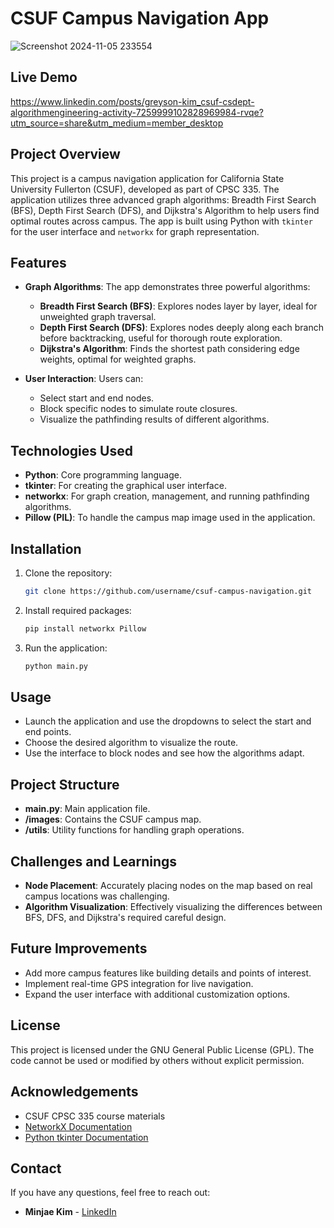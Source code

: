 # CSUF Campus Navigation App

![Screenshot 2024-11-05 233554](https://github.com/user-attachments/assets/c931466b-17db-4198-9da1-4d686cc5bbee)

## Live Demo
https://www.linkedin.com/posts/greyson-kim_csuf-csdept-algorithmengineering-activity-7259999102828969984-rvqe?utm_source=share&utm_medium=member_desktop

## Project Overview
This project is a campus navigation application for California State University Fullerton (CSUF), developed as part of CPSC 335. The application utilizes three advanced graph algorithms: Breadth First Search (BFS), Depth First Search (DFS), and Dijkstra's Algorithm to help users find optimal routes across campus. The app is built using Python with `tkinter` for the user interface and `networkx` for graph representation.

## Features
- **Graph Algorithms**: The app demonstrates three powerful algorithms:
  - **Breadth First Search (BFS)**: Explores nodes layer by layer, ideal for unweighted graph traversal.
  - **Depth First Search (DFS)**: Explores nodes deeply along each branch before backtracking, useful for thorough route exploration.
  - **Dijkstra's Algorithm**: Finds the shortest path considering edge weights, optimal for weighted graphs.

- **User Interaction**: Users can:
  - Select start and end nodes.
  - Block specific nodes to simulate route closures.
  - Visualize the pathfinding results of different algorithms.

## Technologies Used
- **Python**: Core programming language.
- **tkinter**: For creating the graphical user interface.
- **networkx**: For graph creation, management, and running pathfinding algorithms.
- **Pillow (PIL)**: To handle the campus map image used in the application.

## Installation
1. Clone the repository:
   ```sh
   git clone https://github.com/username/csuf-campus-navigation.git
   ```
2. Install required packages:
   ```sh
   pip install networkx Pillow
   ```
3. Run the application:
   ```sh
   python main.py
   ```

## Usage
- Launch the application and use the dropdowns to select the start and end points.
- Choose the desired algorithm to visualize the route.
- Use the interface to block nodes and see how the algorithms adapt.

## Project Structure
- **main.py**: Main application file.
- **/images**: Contains the CSUF campus map.
- **/utils**: Utility functions for handling graph operations.

## Challenges and Learnings
- **Node Placement**: Accurately placing nodes on the map based on real campus locations was challenging.
- **Algorithm Visualization**: Effectively visualizing the differences between BFS, DFS, and Dijkstra's required careful design.

## Future Improvements
- Add more campus features like building details and points of interest.
- Implement real-time GPS integration for live navigation.
- Expand the user interface with additional customization options.

## License
This project is licensed under the GNU General Public License (GPL). The code cannot be used or modified by others without explicit permission.

## Acknowledgements
- CSUF CPSC 335 course materials
- [NetworkX Documentation](https://networkx.github.io/)
- [Python tkinter Documentation](https://docs.python.org/3/library/tkinter.html)

## Contact
If you have any questions, feel free to reach out:
- **Minjae Kim** - [LinkedIn](https://linkedin.com/in/greysonkim98)
